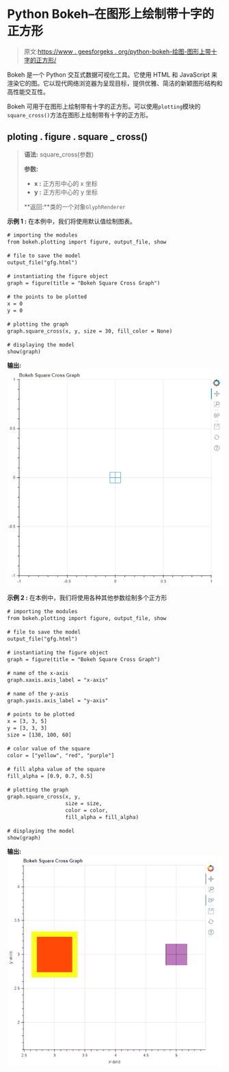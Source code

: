 # Python Bokeh–在图形上绘制带十字的正方形

> 原文:[https://www . geesforgeks . org/python-bokeh-绘图-图形上带十字的正方形/](https://www.geeksforgeeks.org/python-bokeh-plotting-squares-with-crosses-on-a-graph/)

Bokeh 是一个 Python 交互式数据可视化工具。它使用 HTML 和 JavaScript 来渲染它的图。它以现代网络浏览器为呈现目标，提供优雅、简洁的新颖图形结构和高性能交互性。

Bokeh 可用于在图形上绘制带有十字的正方形。可以使用`plotting`模块的`square_cross()`方法在图形上绘制带有十字的正方形。

## ploting . figure . square _ cross()

> **语法:** square_cross(参数)
> 
> **参数:**
> 
> *   **x :** 正方形中心的 x 坐标
> *   **y :** 正方形中心的 y 坐标
> 
> **返回:**类的一个对象`GlyphRenderer`

**示例 1 :** 在本例中，我们将使用默认值绘制图表。

```
# importing the modules
from bokeh.plotting import figure, output_file, show

# file to save the model
output_file("gfg.html")

# instantiating the figure object
graph = figure(title = "Bokeh Square Cross Graph")

# the points to be plotted
x = 0
y = 0

# plotting the graph
graph.square_cross(x, y, size = 30, fill_color = None)

# displaying the model
show(graph)
```

**输出:**
![](img/f9a4b1cc03625e861d010292ceff3abc.png)

**示例 2 :** 在本例中，我们将使用各种其他参数绘制多个正方形

```
# importing the modules 
from bokeh.plotting import figure, output_file, show 

# file to save the model 
output_file("gfg.html") 

# instantiating the figure object 
graph = figure(title = "Bokeh Square Cross Graph") 

# name of the x-axis 
graph.xaxis.axis_label = "x-axis"

# name of the y-axis 
graph.yaxis.axis_label = "y-axis"

# points to be plotted
x = [3, 3, 5]
y = [3, 3, 3]
size = [130, 100, 60]

# color value of the square
color = ["yellow", "red", "purple"]

# fill alpha value of the square
fill_alpha = [0.9, 0.7, 0.5]

# plotting the graph 
graph.square_cross(x, y,
                   size = size,
                   color = color,
                   fill_alpha = fill_alpha) 

# displaying the model 
show(graph)
```

**输出:**
![](img/e7ddcbe643ee22a38cf108c49ca3b453.png)